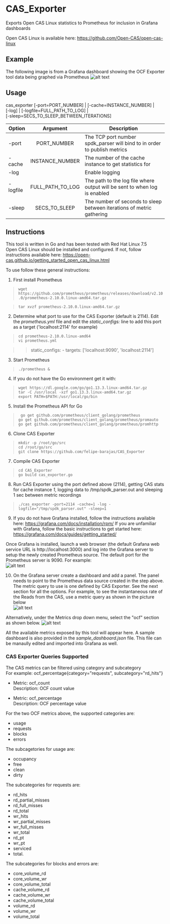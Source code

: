 # CAS_Exporter
Exports Open CAS Linux statistics to Prometheus for inclusion in Grafana dashboards

Open CAS Linux is available here: https://github.com/Open-CAS/open-cas-linux

## Example
The following image is from a Grafana dashboard showing the OCF Exporter tool data being graphed via Prometheus
![alt text](spdk_parser_sample_image.jpg "Example")

## Usage
cas_exporter [-port=PORT_NUMBER] | [-cache=INSTANCE_NUMBER] |  
            [-log] | [-logfile=FULL_PATH_TO_LOG]  |  
            [-sleep=SECS_TO_SLEEP_BETWEEN_ITERATIONS] 
            

| Option   |        Argument       |  Description |
|----------|:---------------------:|--------------|
| -port    | PORT_NUMBER           | The TCP port number spdk_parser will bind to in order to publish metrics  |
| -cache   | INSTANCE_NUMBER       |   The number of the cache instance to get statistics for |
| -log     |                       | Enable logging     |
| -logfile | FULL_PATH_TO_LOG      |    The path to the log file where output will be sent to when log is enabled  |
| -sleep   | SECS_TO_SLEEP         |    The number of seconds to sleep between iterations of metric gathering  |


## Instructions
This tool is written in Go and has been tested with Red Hat Linux 7.5  
Open CAS Linux should be installed and configured. If not, follow instructions available here: https://open-cas.github.io/getting_started_open_cas_linux.html


To use follow these general instructions:  
1. First install Prometheus  
>```wget https://github.com/prometheus/prometheus/releases/download/v2.10.0/prometheus-2.10.0.linux-amd64.tar.gz```  

>```tar xvzf prometheus-2.10.0.linux-amd64.tar.gz```  
  

2. Determine what port to use for the CAS Exporter (default is 2114).  Edit the *prometheus.yml* file and edit the *static_configs:* line to add this port as a target ('localhost:2114' for example)
>```cd prometheus-2.10.0.linux-amd64```  
>```vi prometheus.yml```  
  
>> static_configs:
>>            - targets: ['localhost:9090', 'localhost:2114']

3. Start Prometheus  
>``` ./prometheus & ```  

4. If you do not have the Go environment get it with:  
> ```wget https://dl.google.com/go/go1.13.3.linux-amd64.tar.gz```  
> ```tar -C /usr/local -xzf go1.13.3.linux-amd64.tar.gz```  
> ```export PATH=$PATH:/usr/local/go/bin```  

5. Install the Prometheus API for Go  
>``` go get github.com/prometheus/client_golang/prometheus```  
>```go get github.com/prometheus/client_golang/prometheus/promauto```  
>```go get github.com/prometheus/client_golang/prometheus/promhttp```  

6. Clone CAS Exporter
> ```mkdir -p /root/go/src```  
> ```cd /root/go/src```  
> ```git clone https://github.com/felipe-barajas/CAS_Exporter ```

7. Compile CAS Exporter  
> ``` cd CAS_Exporter ```  
> ``` go build cas_exporter.go ```  
  
8. Run CAS Exporter using the port defined above (2114), getting CAS stats for cache instance *1*, logging data to /tmp/spdk_parser.out and sleeping 1 sec between metric recordings
> ``` ./cas_exporter -port=2114 -cache=1 -log -logfile="/tmp/spdk_parser.out" -sleep=1 ```  


9. If you do not have Grafana installed, follow the instructions available here: https://grafana.com/docs/installation/rpm/
If you are unfamiliar with Grafana, follow the basic instructions to get started here: https://grafana.com/docs/guides/getting_started/

Once Grafana is installed, launch a web browser (the default Grafana web service URL is http://localhost:3000) and log into the Grafana server to setup the newly created Prometheus source. The default port for the Prometheus server is 9090. For example:  
![alt text](spdk_parser_datasource_image.jpg "Example")

10. On the Grafana server create a dashboard and add a panel. The panel needs to point to the Prometheus data source created in the step above.  The metric query to use is one defined by CAS Exporter. See the next section for all the options.  For example, to see the instantaneous rate of the Reads from the CAS, use a metric query as shown in the picture below  
![alt text](spdk_parser_dashboard_image.jpg "Example")

Alternatively, under the Metrics drop down menu, select the "ocf" section as shown below.
![alt text](spdk_parser_metrics_image.jpg "Example")
  
All the available metrics exposed by this tool will appear here. A sample dashboard is also provided in the *sample_dashboard.json* file. This file can be manaully edited and imported into Grafana as well.

### CAS Exporter Queries Supported
The CAS metrics can be filtered using category and subcategory  
For example: ocf_percentage{category="requests", subcategory="rd_hits"}  

- Metric: ocf_count  
Description: OCF count value

- Metric: ocf_percentage  
Description: OCF percentage value 

For the two OCF metrics above, the supported categories are: 
- usage
- requests
- blocks 
- errors

The subcagetories for usage are: 
- occupancy  
- free   
- clean   
- dirty  

The subcategories for requests are: 
- rd_hits 
- rd_partial_misses
- rd_full_misses
- rd_total
- wr_hits
- wr_partial_misses
- wr_full_misses
- wr_total
- rd_pt
- wr_pt
- serviced 
- total.  

The subcategories for blocks and errors are: 
- core_volume_rd 
- core_volume_wr 
- core_volume_total 
- cache_volume_rd 
- cache_volume_wr 
- cache_volume_total 
- volume_rd 
- volume_wr 
- volume_total  
